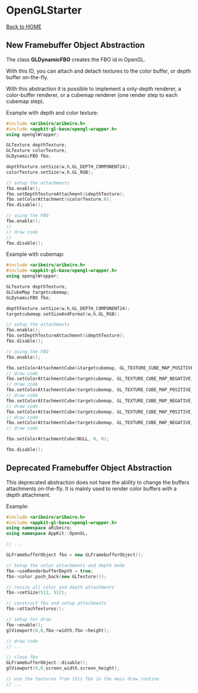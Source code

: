 # OpenGLStarter

[Back to HOME](../../index)

## New Framebuffer Object Abstraction

The class __GLDynamicFBO__ creates the FBO id in OpenGL.

With this ID, you can attach and detach textures to the color buffer, or depth buffer on-the-fly.

With this abstraction it is possible to implement a only-depth renderer, a color-buffer renderer, or a cubemap renderer (one render step to each cubemap step).

Example with depth and color texture:

```cpp
#include <aribeiro/aribeiro.h>
#include <appkit-gl-base/opengl-wrapper.h>
using openglWrapper;

GLTexture depthTexture;
GLTexture colorTexture;
GLDynamicFBO fbo;

depthTexture.setSize(w,h,GL_DEPTH_COMPONENT24);
colorTexture.setSize(w,h,GL_RGB);

// setup the attachments
fbo.enable();
fbo.setDepthTextureAttachment(&depthTexture);
fbo.setColorAttachment(&colorTexture,0);
fbo.disable();

// using the FBO
fbo.enable();
//
// draw code
//
fbo.disable();
```

Example with cubemap:

```cpp
#include <aribeiro/aribeiro.h>
#include <appkit-gl-base/opengl-wrapper.h>
using openglWrapper;

GLTexture depthTexture;
GLCubeMap targetcubemap;
GLDynamicFBO fbo;

depthTexture.setSize(w,h,GL_DEPTH_COMPONENT24);
targetcubemap.setSizeAndFormat(w,h,GL_RGB);

// setup the attachments
fbo.enable();
fbo.setDepthTextureAttachment(&depthTexture);
fbo.disable();

// using the FBO
fbo.enable();

fbo.setColorAttachmentCube(&targetcubemap, GL_TEXTURE_CUBE_MAP_POSITIVE_X, 0);
// draw code
fbo.setColorAttachmentCube(targetcubemap, GL_TEXTURE_CUBE_MAP_NEGATIVE_X, 0);
// draw code
fbo.setColorAttachmentCube(targetcubemap, GL_TEXTURE_CUBE_MAP_POSITIVE_Y, 0);
// draw code
fbo.setColorAttachmentCube(targetcubemap, GL_TEXTURE_CUBE_MAP_NEGATIVE_Y, 0);
// draw code
fbo.setColorAttachmentCube(targetcubemap, GL_TEXTURE_CUBE_MAP_POSITIVE_Z, 0);
// draw code
fbo.setColorAttachmentCube(targetcubemap, GL_TEXTURE_CUBE_MAP_NEGATIVE_Z, 0);
// draw code

fbo.setColorAttachmentCube(NULL, 0, 0);

fbo.disable();
```

## Deprecated Framebuffer Object Abstraction

This deprecated abstraction does not have the ability to change the buffers attachments on-the-fly. It is mainly used to render color buffers with a depth attachment.

Example:

```cpp
#include <aribeiro/aribeiro.h>
#include <appkit-gl-base/opengl-wrapper.h>
using namespace aRibeiro;
using namespace AppKit::OpenGL;

// ...

GLFramebufferObject fbo = new GLFramebufferObject();

// Setup the color attachments and depth mode
fbo->useRenderbufferDepth = true;
fbo->color.push_back(new GLTexture());

// resize all color and depth attachments
fbo->setSize(512, 512);

// construct fbo and setup attachments
fbo->attachTextures();

// setup for draw
fbo->enable();
glViewport(0,0,fbo->width,fbo->height);

// draw code
// ...

// close fbo
GLFramebufferObject::disable();
glViewport(0,0,screen_width,screen_height);

// use the textures from this fbo in the main draw routine
// ...
```

